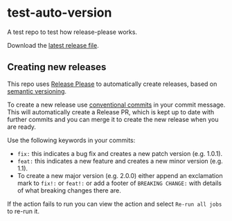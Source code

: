 # test-auto-version

A test repo to test how release-please works.

Download the [latest release file](https://github.com/simonrjones/test-auto-version/releases/latest/download/amplify.zip).

## Creating new releases

This repo uses [Release Please](https://github.com/marketplace/actions/release-please-action) to automatically create releases, based on [semantic versioning](https://semver.org/).

To create a new release use [conventional commits](https://www.conventionalcommits.org/en/v1.0.0/) in your commit message. This will automatically create a Release PR, which is kept up to date with further commits and you can merge it to create the new release when you are ready.

Use the following keywords in your commits:

* `fix:` this indicates a bug fix and creates a new patch version (e.g. 1.0.1).
* `feat:` this indicates a new feature and creates a new minor version (e.g. 1.1).
* To create a new major version (e.g. 2.0.0) either append an exclamation mark to `fix!:` or `feat!:` or add a footer of `BREAKING CHANGE:` with details of what breaking changes there are.

If the action fails to run you can view the action and select `Re-run all jobs` to re-run it.
